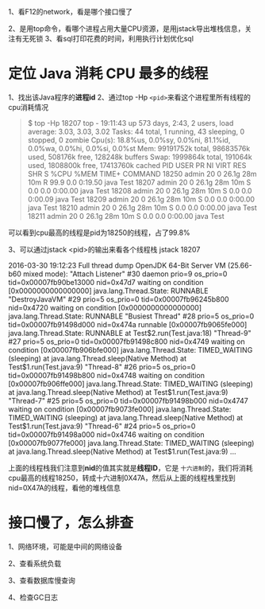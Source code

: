 1、看F12的network，看是哪个接口慢了

2、是用top命令，看哪个进程占用大量CPU资源，是用jstack导出堆栈信息，关注有无死锁
3、看sql打印花费的时间，利用执行计划优化sql

# 定位 Java 消耗 CPU 最多的线程

1、找出该Java程序的**进程id**
2、通过top -Hp `<pid>`来看这个进程里所有线程的cpu消耗情况

> $ top -Hp 18207
> top - 19:11:43 up 573 days,  2:43,  2 users,  load average: 3.03, 3.03, 3.02
> Tasks:  44 total,   1 running,  43 sleeping,   0 stopped,   0 zombie
> Cpu(s): 18.8%us,  0.0%sy,  0.0%ni, 81.1%id,  0.0%wa,  0.0%hi,  0.0%si,  0.0%st
> Mem:  99191752k total, 98683576k used,   508176k free,   128248k buffers
> Swap:  1999864k total,   191064k used,  1808800k free, 17413760k cached
> PID USER      PR  NI  VIRT  RES  SHR S %CPU %MEM    TIME+  COMMAND
> 18250 admin     20   0 26.1g  28m  10m R 99.9  0.0   0:19.50 java Test
> 18207 admin     20   0 26.1g  28m  10m S  0.0  0.0   0:00.00 java Test
> 18208 admin     20   0 26.1g  28m  10m S  0.0  0.0   0:00.09 java Test
> 18209 admin     20   0 26.1g  28m  10m S  0.0  0.0   0:00.00 java Test
> 18210 admin     20   0 26.1g  28m  10m S  0.0  0.0   0:00.00 java Test
> 18211 admin     20   0 26.1g  28m  10m S  0.0  0.0   0:00.00 java Test

可以看到cpu最高的线程是pid为18250的线程，占了99.8%

3、可以通过jstack \<pid>的输出来看各个线程栈
jstack 18207

2016-03-30 19:12:23
Full thread dump OpenJDK 64-Bit Server VM (25.66-b60 mixed mode):
"Attach Listener" #30 daemon prio=9 os_prio=0 tid=0x00007fb90be13000 nid=0x47d7 waiting on condition [0x0000000000000000]
   java.lang.Thread.State: RUNNABLE
"DestroyJavaVM" #29 prio=5 os_prio=0 tid=0x00007fb96245b800 nid=0x4720 waiting on condition [0x0000000000000000]
   java.lang.Thread.State: RUNNABLE
"Busiest Thread" #28 prio=5 os_prio=0 tid=0x00007fb91498d000 nid=0x474a runnable [0x00007fb9065fe000]
   java.lang.Thread.State: RUNNABLE
    at Test$2.run(Test.java:18)
"Thread-9" #27 prio=5 os_prio=0 tid=0x00007fb91498c800 nid=0x4749 waiting on condition [0x00007fb906bfe000]
   java.lang.Thread.State: TIMED_WAITING (sleeping)
    at java.lang.Thread.sleep(Native Method)
    at Test$1.run(Test.java:9)
"Thread-8" #26 prio=5 os_prio=0 tid=0x00007fb91498b800 nid=0x4748 waiting on condition [0x00007fb906ffe000]
   java.lang.Thread.State: TIMED_WAITING (sleeping)
    at java.lang.Thread.sleep(Native Method)
    at Test$1.run(Test.java:9)
"Thread-7" #25 prio=5 os_prio=0 tid=0x00007fb91498b000 nid=0x4747 waiting on condition [0x00007fb9073fe000]
   java.lang.Thread.State: TIMED_WAITING (sleeping)
    at java.lang.Thread.sleep(Native Method)
    at Test$1.run(Test.java:9)
"Thread-6" #24 prio=5 os_prio=0 tid=0x00007fb91498a000 nid=0x4746 waiting on condition [0x00007fb9077fe000]
   java.lang.Thread.State: TIMED_WAITING (sleeping)
    at java.lang.Thread.sleep(Native Method)
    at Test$1.run(Test.java:9)
...

上面的线程栈我们注意到**nid**的值其实就是**线程ID**，它是 `十六进制`的，我们将消耗cpu最高的线程18250，转成十六进制0X47A，然后从上面的线程栈里找到nid=0X47A的线程，看他的堆栈信息




# 接口慢了，怎么排查

1、网络环境，可能是中间的网络设备

2、查看系统负载

3、查看数据库慢查询

4、检查GC日志
